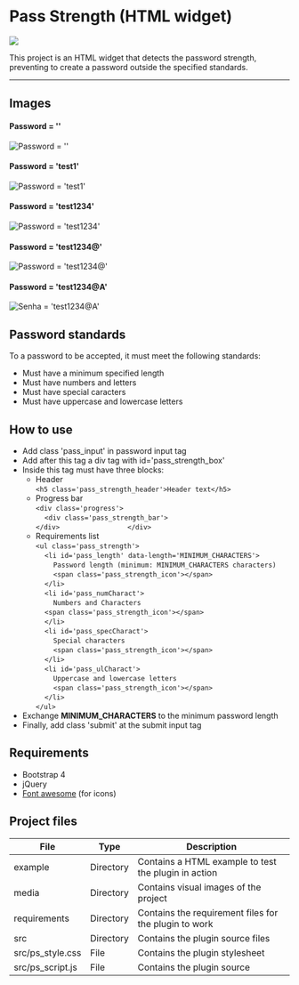 # Pass Strength (HTML widget)
![](https://github.com/williamniemiec/pass_strength/blob/master/media/logo/logo.jpg?raw=true)

This project is an HTML widget that detects the password strength, preventing to create a password outside the specified standards.

<hr />

## Images
#### Password = ''
![Password = ''](https://github.com/williamniemiec/pass_strength/blob/master/media/plugin/noPass.png?raw=true)
#### Password = 'test1'
![Password = 'test1'](https://github.com/williamniemiec/pass_strength/blob/master/media/plugin/pass_test1.png?raw=true)
#### Password = 'test1234'
![Password = 'test1234'](https://github.com/williamniemiec/pass_strength/blob/master/media/plugin/pass_test1234.png?raw=true)
#### Password = 'test1234@'
![Password = 'test1234@'](https://github.com/williamniemiec/pass_strength/blob/master/media/plugin/pass_test1234@.png?raw=true)
#### Password = 'test1234@A'
![Senha = 'test1234@A'](https://github.com/williamniemiec/pass_strength/blob/master/media/plugin/pass_test1234@A.png?raw=true)

## Password standards
To a password to be accepted, it must meet the following standards:
-   Must have a minimum specified length
-   Must have numbers and letters
-   Must have special caracters
-   Must have uppercase and lowercase letters

## How to use
- Add class 'pass_input' in password input tag
- Add after this tag a div tag with id='pass_strength_box'
- Inside this tag must have three blocks:
	- Header<br />
		`<h5 class='pass_strength_header'>Header text</h5>`
	- Progress bar<br />
		`<div class='progress'>`<br />
		&nbsp;&nbsp;&nbsp;&nbsp;`<div class='pass_strength_bar'>`<br />
  `</div>           	  </div>`<br />
	- Requirements list<br />
`<ul class='pass_strength'>`<br />
&nbsp;&nbsp;&nbsp;&nbsp;`<li id='pass_length' data-length='MINIMUM_CHARACTERS'>`<br />
&nbsp;&nbsp;&nbsp;&nbsp;&nbsp;&nbsp;&nbsp;&nbsp;`Password length (minimum: MINIMUM_CHARACTERS characters)`<br />
&nbsp;&nbsp;&nbsp;&nbsp;&nbsp;&nbsp;&nbsp;&nbsp;`<span class='pass_strength_icon'></span>`<br />
&nbsp;&nbsp;&nbsp;&nbsp;`</li>`<br />
&nbsp;&nbsp;&nbsp;&nbsp;`<li id='pass_numCharact'>`<br />
&nbsp;&nbsp;&nbsp;&nbsp;&nbsp;&nbsp;&nbsp;&nbsp;`Numbers and Characters`<br />
&nbsp;&nbsp;&nbsp;&nbsp;`<span class='pass_strength_icon'></span>`<br />
&nbsp;&nbsp;&nbsp;&nbsp;`</li>`<br />
&nbsp;&nbsp;&nbsp;&nbsp;`<li id='pass_specCharact'>`<br />
&nbsp;&nbsp;&nbsp;&nbsp;&nbsp;&nbsp;&nbsp;&nbsp;`Special characters`<br />
&nbsp;&nbsp;&nbsp;&nbsp;&nbsp;&nbsp;&nbsp;&nbsp;`<span class='pass_strength_icon'></span>`<br />
&nbsp;&nbsp;&nbsp;&nbsp;`</li>`<br />
&nbsp;&nbsp;&nbsp;&nbsp;`<li id='pass_ulCharact'>`<br />
&nbsp;&nbsp;&nbsp;&nbsp;&nbsp;&nbsp;&nbsp;&nbsp;`Uppercase and lowercase letters`<br />
&nbsp;&nbsp;&nbsp;&nbsp;&nbsp;&nbsp;&nbsp;&nbsp;`<span class='pass_strength_icon'></span>`<br />
&nbsp;&nbsp;&nbsp;&nbsp;`</li>`<br />
`</ul>`<br />
- Exchange <b>MINIMUM_CHARACTERS</b> to the minimum password length
- Finally, add class 'submit' at the submit input tag

## Requirements 
- Bootstrap 4
- jQuery
- [Font awesome](https://github.com/williamniemiec/password_strength/tree/master/requirements/css/font-awesome-4.7.0) (for icons)

## Project files
|File | Type | Description
|------- | --- | ----
|example | Directory | Contains a HTML example to test the plugin in action
|media | Directory | Contains visual images of the project
|requirements | Directory | Contains the requirement files for the plugin to work
|src | Directory | Contains the plugin source files
| src/ps_style.css | File | Contains the plugin stylesheet
| src/ps_script.js | File | Contains the plugin source

